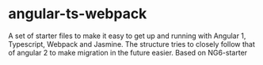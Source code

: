# angular-ts-webpack
A set of starter files to make it easy to get up and running with Angular 1, Typescript, Webpack and Jasmine. The structure tries to closely follow that of angular 2 to make migration in the future easier. Based on NG6-starter

